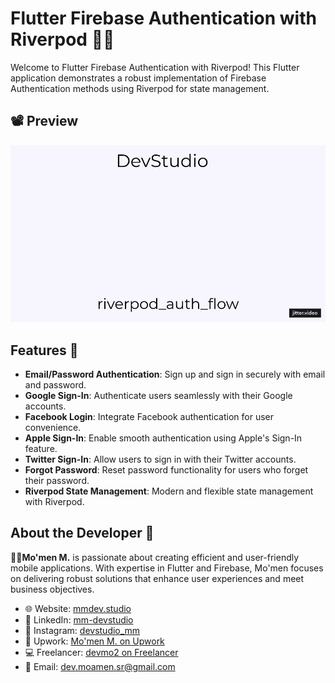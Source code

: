 # Flutter Firebase Authentication with Riverpod 🔐📱

Welcome to Flutter Firebase Authentication with Riverpod! This Flutter application demonstrates a robust implementation of Firebase Authentication methods using Riverpod for state management.

## 📽 Preview

![App Demo](preview/riverpod_auth_flow.gif)

## Features 🚀

- **Email/Password Authentication**: Sign up and sign in securely with email and password.
- **Google Sign-In**: Authenticate users seamlessly with their Google accounts.
- **Facebook Login**: Integrate Facebook authentication for user convenience.
- **Apple Sign-In**: Enable smooth authentication using Apple's Sign-In feature.
- **Twitter Sign-In**: Allow users to sign in with their Twitter accounts.
- **Forgot Password**: Reset password functionality for users who forget their password.
- **Riverpod State Management**: Modern and flexible state management with Riverpod.

## About the Developer 🌟

**👨‍💻Mo'men M.** is passionate about creating efficient and user-friendly mobile applications. With expertise in Flutter and Firebase, Mo'men focuses on delivering robust solutions that enhance user experiences and meet business objectives.

- 🌐 Website: [mmdev.studio](https://mmdev.studio/)
- 💼 LinkedIn: [mm-devstudio](https://www.linkedin.com/in/mm-devstudio/)
- 📸 Instagram: [devstudio_mm](https://www.instagram.com/devstudio_mm/)
- 📝 Upwork: [Mo'men M. on Upwork](https://upwork.com/freelancers/mo2men184)
- 💻 Freelancer: [devmo2 on Freelancer](https://www.freelancer.com/u/devmo2)
- 📧 Email: [dev.moamen.sr@gmail.com](mailto:dev.moamen.sr@gmail.com)


